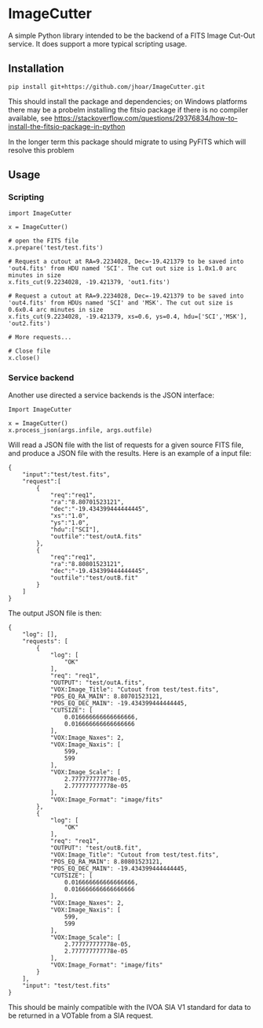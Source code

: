 # ImageCutter
A simple Python library intended to be the backend of a FITS Image Cut-Out service. It does support a more typical scripting usage.

## Installation

```
pip install git+https://github.com/jhoar/ImageCutter.git
```

This should install the package and dependencies; on Windows platforms there may be a probelm installing the fitsio package if there is no compiler available, see
https://stackoverflow.com/questions/29376834/how-to-install-the-fitsio-package-in-python

In the longer term this package should migrate to using PyFITS which will resolve this problem

## Usage

### Scripting

```
import ImageCutter

x = ImageCutter()

# open the FITS file
x.prepare('test/test.fits')

# Request a cutout at RA=9.2234028, Dec=-19.421379 to be saved into 'out4.fits' from HDU named 'SCI'. The cut out size is 1.0x1.0 arc minutes in size 
x.fits_cut(9.2234028, -19.421379, 'out1.fits')

# Request a cutout at RA=9.2234028, Dec=-19.421379 to be saved into 'out4.fits' from HDUs named 'SCI' and 'MSK'. The cut out size is 0.6x0.4 arc minutes in size 
x.fits_cut(9.2234028, -19.421379, xs=0.6, ys=0.4, hdu=['SCI','MSK'], 'out2.fits')

# More requests...

# Close file
x.close()
```

### Service backend
Another use directed a service backends is the JSON interface:

```
Import ImageCutter

x = ImageCutter()
x.process_json(args.infile, args.outfile)
```
Will read a JSON file with the list of requests for a given source FITS file, and produce a JSON file with the results. Here is an example of a input file:
```
{
	"input":"test/test.fits",
	"request":[
		{
			"req":"req1",
			"ra":"8.80701523121",
			"dec":"-19.434399444444445",
			"xs":"1.0",
			"ys":"1.0",
			"hdu":["SCI"],
			"outfile":"test/outA.fits"
		},
		{
			"req":"req1",
			"ra":"8.80801523121",
			"dec":"-19.434399444444445",
			"outfile":"test/outB.fit"
		}
	]
}
```

The output JSON file is then:

```
{
    "log": [],
    "requests": [
        {
            "log": [
                "OK"
            ],
            "req": "req1",
            "OUTPUT": "test/outA.fits",
            "VOX:Image_Title": "Cutout from test/test.fits",
            "POS_EQ_RA_MAIN": 8.80701523121,
            "POS_EQ_DEC_MAIN": -19.434399444444445,
            "CUTSIZE": [
                0.016666666666666666,
                0.016666666666666666
            ],
            "VOX:Image_Naxes": 2,
            "VOX:Image_Naxis": [
                599,
                599
            ],
            "VOX:Image_Scale": [
                2.777777777778e-05,
                2.777777777778e-05
            ],
            "VOX:Image_Format": "image/fits"
        },
        {
            "log": [
                "OK"
            ],
            "req": "req1",
            "OUTPUT": "test/outB.fit",
            "VOX:Image_Title": "Cutout from test/test.fits",
            "POS_EQ_RA_MAIN": 8.80801523121,
            "POS_EQ_DEC_MAIN": -19.434399444444445,
            "CUTSIZE": [
                0.016666666666666666,
                0.016666666666666666
            ],
            "VOX:Image_Naxes": 2,
            "VOX:Image_Naxis": [
                599,
                599
            ],
            "VOX:Image_Scale": [
                2.777777777778e-05,
                2.777777777778e-05
            ],
            "VOX:Image_Format": "image/fits"
        }
    ],
    "input": "test/test.fits"
}
```
This should be mainly compatible with the IVOA SIA V1 standard for data to be returned in a VOTable from a SIA request.

